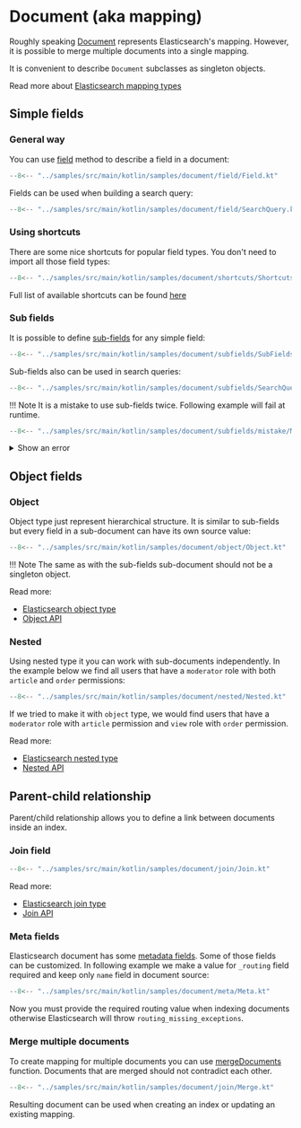 # Document (aka mapping)

Roughly speaking [Document](https://anti-social.github.io/elasticmagic-kt/api/latest/elasticmagic/dev.evo.elasticmagic.doc/-document/index.html)
represents Elasticsearch's mapping. However, it is possible to merge multiple documents into 
a single mapping.

It is convenient to describe `Document` subclasses as singleton objects.

Read more about 
[Elasticsearch mapping types](https://www.elastic.co/guide/en/elasticsearch/reference/current/mapping-types.html)

## Simple fields

### General way

You can use [field](https://anti-social.github.io/elasticmagic-kt/api/latest/elasticmagic/dev.evo.elasticmagic.doc/-field-set/field.html)
method to describe a field in a document:

```kotlin
--8<-- "../samples/src/main/kotlin/samples/document/field/Field.kt"
```

Fields can be used when building a search query:

```kotlin
--8<-- "../samples/src/main/kotlin/samples/document/field/SearchQuery.kt"
```

### Using shortcuts

There are some nice shortcuts for popular field types. 
You don't need to import all those field types:

```kotlin
--8<-- "../samples/src/main/kotlin/samples/document/shortcuts/Shortcuts.kt"
```

Full list of available shortcuts can be found 
[here](https://anti-social.github.io/elasticmagic-kt/api/latest/elasticmagic/dev.evo.elasticmagic.doc/-base-document/index.html)

### Sub fields

It is possible to define [sub-fields](https://anti-social.github.io/elasticmagic-kt/api/latest/elasticmagic/dev.evo.elasticmagic.doc/-sub-fields/index.html)
for any simple field:

```kotlin
--8<-- "../samples/src/main/kotlin/samples/document/subfields/SubFields.kt"
```

Sub-fields also can be used in search queries:

```kotlin
--8<-- "../samples/src/main/kotlin/samples/document/subfields/SearchQuery.kt"
```

!!! Note
    It is a mistake to use sub-fields twice. Following example will fail at runtime.

```kotlin
--8<-- "../samples/src/main/kotlin/samples/document/subfields/mistake/Mistake.kt"
```

<details>
  <summary>Show an error</summary>
  
```
Exception in thread "main" java.lang.ExceptionInInitializerError
        at samples.document.subfields.mistake.MistakeKt.main(Mistake.kt:17)
        at samples.document.subfields.mistake.MistakeKt.main(Mistake.kt)
Caused by: java.lang.IllegalStateException: Field [description] has already been initialized as [about]
        at dev.evo.elasticmagic.SubFields$UnboundSubFields.provideDelegate(Document.kt:363)
        at samples.document.subfields.mistake.UserDoc.<clinit>(Mistake.kt:13)
        ... 2 more
```
</details>

## Object fields

### Object

Object type just represent hierarchical structure. It is similar to sub-fields but every field
in a sub-document can have its own source value:

```kotlin
--8<-- "../samples/src/main/kotlin/samples/document/object/Object.kt"
```

!!! Note
    The same as with the sub-fields sub-document should not be a singleton object. 

Read more:

  * [Elasticsearch object type](https://www.elastic.co/guide/en/elasticsearch/reference/current/object.html)
  * [Object API](https://anti-social.github.io/elasticmagic-kt/api/latest/elasticmagic/dev.evo.elasticmagic.doc/-base-document/obj.html)

### Nested

Using nested type it you can work with sub-documents independently. 
In the example below we find all users that have a `moderator` role with both 
`article` and `order` permissions:

```kotlin
--8<-- "../samples/src/main/kotlin/samples/document/nested/Nested.kt"
```

If we tried to make it with `object` type, we would find users that have 
a `moderator` role with `article` permission and `view` role with `order` permission.

Read more:
  
  * [Elasticsearch nested type](https://www.elastic.co/guide/en/elasticsearch/reference/current/nested.html)
  * [Nested API](https://anti-social.github.io/elasticmagic-kt/api/latest/elasticmagic/dev.evo.elasticmagic.doc/-base-document/nested.html)

## Parent-child relationship

Parent/child relationship allows you to define a link between documents inside an index.

### Join field

```kotlin
--8<-- "../samples/src/main/kotlin/samples/document/join/Join.kt"
```

Read more:
  
  * [Elasticsearch join type](https://www.elastic.co/guide/en/elasticsearch/reference/current/parent-join.html)
  * [Join API](https://anti-social.github.io/elasticmagic-kt/api/latest/elasticmagic/dev.evo.elasticmagic.doc/-field-set/join.html)

### Meta fields

Elasticsearch document has some [metadata fields](https://www.elastic.co/guide/en/elasticsearch/reference/current/mapping-fields.html).
Some of those fields can be customized. In following example we make a value for `_routing`
field required and keep only `name` field in document source:

```kotlin
--8<-- "../samples/src/main/kotlin/samples/document/meta/Meta.kt"
```

Now you must provide the required routing value when indexing documents otherwise Elasticsearch
will throw `routing_missing_exceptions`.

### Merge multiple documents

To create mapping for multiple documents you can use
[mergeDocuments](https://anti-social.github.io/elasticmagic-kt/api/latest/elasticmagic/dev.evo.elasticmagic.doc/merge-documents.html)
function. Documents that are merged should not contradict each other.

```kotlin
--8<-- "../samples/src/main/kotlin/samples/document/join/Merge.kt"
```

Resulting document can be used when creating an index or updating an existing mapping. 
